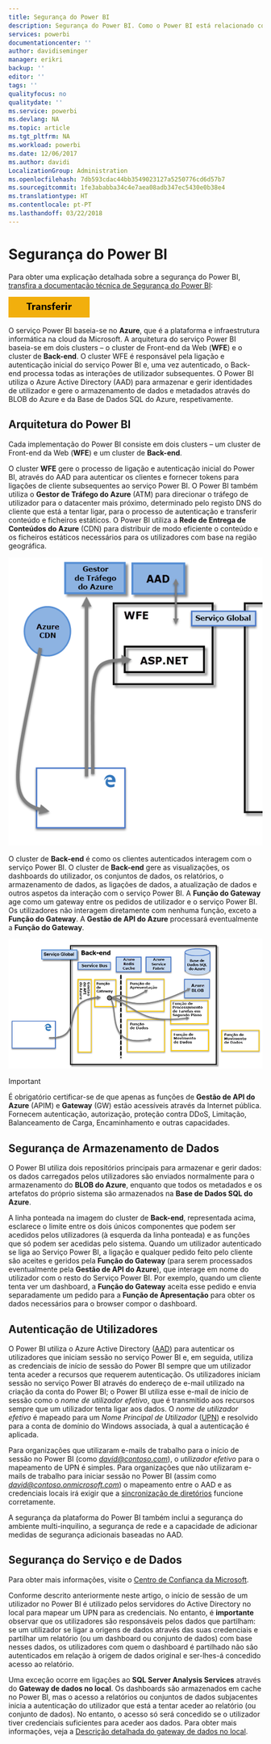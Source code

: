 ```yaml
---
title: Segurança do Power BI
description: Segurança do Power BI. Como o Power BI está relacionado com o Azure Active Directory e outros serviços do Azure. Este tópico também inclui uma ligação para um documento técnico que fornece mais detalhes.
services: powerbi
documentationcenter: ''
author: davidiseminger
manager: erikri
backup: ''
editor: ''
tags: ''
qualityfocus: no
qualitydate: ''
ms.service: powerbi
ms.devlang: NA
ms.topic: article
ms.tgt_pltfrm: NA
ms.workload: powerbi
ms.date: 12/06/2017
ms.author: davidi
LocalizationGroup: Administration
ms.openlocfilehash: 7db593cdac44bb3549023127a5250776cd6d57b7
ms.sourcegitcommit: 1fe3ababba34c4e7aea08adb347ec5430e0b38e4
ms.translationtype: HT
ms.contentlocale: pt-PT
ms.lasthandoff: 03/22/2018
---
```

# <a name="power-bi-security"></a>Segurança do Power BI
Para obter uma explicação detalhada sobre a segurança do Power BI, [transfira a documentação técnica de Segurança do Power BI](http://go.microsoft.com/fwlink/?LinkId=829185):

[![](media/service-admin-power-bi-security/pbi_security_01.png)](http://go.microsoft.com/fwlink/?LinkId=829185)

O serviço Power BI baseia-se no **Azure**, que é a plataforma e infraestrutura informática na cloud da Microsoft. A arquitetura do serviço Power BI baseia-se em dois clusters – o cluster de Front-end da Web (**WFE**) e o cluster de **Back-end**. O cluster WFE é responsável pela ligação e autenticação inicial do serviço Power BI e, uma vez autenticado, o Back-end processa todas as interações de utilizador subsequentes. O Power BI utiliza o Azure Active Directory (AAD) para armazenar e gerir identidades de utilizador e gere o armazenamento de dados e metadados através do BLOB do Azure e da Base de Dados SQL do Azure, respetivamente.

## <a name="power-bi-architecture"></a>Arquitetura do Power BI
Cada implementação do Power BI consiste em dois clusters – um cluster de Front-end da Web (**WFE**) e um cluster de **Back-end**.

O cluster **WFE** gere o processo de ligação e autenticação inicial do Power BI, através do AAD para autenticar os clientes e fornecer tokens para ligações de cliente subsequentes ao serviço Power BI. O Power BI também utiliza o **Gestor de Tráfego do Azure** (ATM) para direcionar o tráfego de utilizador para o datacenter mais próximo, determinado pelo registo DNS do cliente que está a tentar ligar, para o processo de autenticação e transferir conteúdo e ficheiros estáticos. O Power BI utiliza a **Rede de Entrega de Conteúdos do Azure** (CDN) para distribuir de modo eficiente o conteúdo e os ficheiros estáticos necessários para os utilizadores com base na região geográfica.

![](media/service-admin-power-bi-security/pbi_security_v2_wfe.png)

O cluster de **Back-end** é como os clientes autenticados interagem com o serviço Power BI. O cluster de **Back-end** gere as visualizações, os dashboards do utilizador, os conjuntos de dados, os relatórios, o armazenamento de dados, as ligações de dados, a atualização de dados e outros aspetos da interação com o serviço Power BI. A **Função do Gateway** age como um gateway entre os pedidos de utilizador e o serviço Power BI. Os utilizadores não interagem diretamente com nenhuma função, exceto a **Função do Gateway**. A **Gestão de API do Azure** processará eventualmente a **Função do Gateway**.

![](media/service-admin-power-bi-security/pbi_security_v2_backend_updated.png)

> [!IMPORTANT]
> É obrigatório certificar-se de que apenas as funções de **Gestão de API do Azure** (APIM) e **Gateway** (GW) estão acessíveis através da Internet pública. Fornecem autenticação, autorização, proteção contra DDoS, Limitação, Balanceamento de Carga, Encaminhamento e outras capacidades.
> 
> 

## <a name="data-storage-security"></a>Segurança de Armazenamento de Dados
O Power BI utiliza dois repositórios principais para armazenar e gerir dados: os dados carregados pelos utilizadores são enviados normalmente para o armazenamento do **BLOB do Azure**, enquanto que todos os metadados e os artefatos do próprio sistema são armazenados na **Base de Dados SQL do Azure**.

A linha ponteada na imagem do cluster de **Back-end**, representada acima, esclarece o limite entre os dois únicos componentes que podem ser acedidos pelos utilizadores (à esquerda da linha ponteada) e as funções que só podem ser acedidas pelo sistema. Quando um utilizador autenticado se liga ao Serviço Power BI, a ligação e qualquer pedido feito pelo cliente são aceites e geridos pela **Função do Gateway** (para serem processados eventualmente pela **Gestão de API do Azure**), que interage em nome do utilizador com o resto do Serviço Power BI. Por exemplo, quando um cliente tenta ver um dashboard, a **Função do Gateway** aceita esse pedido e envia separadamente um pedido para a **Função de Apresentação** para obter os dados necessários para o browser compor o dashboard.

## <a name="user-authentication"></a>Autenticação de Utilizadores
O Power BI utiliza o Azure Active Directory ([AAD](http://azure.microsoft.com/services/active-directory/)) para autenticar os utilizadores que iniciam sessão no serviço Power BI e, em seguida, utiliza as credenciais de início de sessão do Power BI sempre que um utilizador tenta aceder a recursos que requerem autenticação. Os utilizadores iniciam sessão no serviço Power BI através do endereço de e-mail utilizado na criação da conta do Power BI; o Power BI utiliza esse e-mail de início de sessão como o *nome de utilizador efetivo*, que é transmitido aos recursos sempre que um utilizador tenta ligar aos dados. O *nome de utilizador efetivo* é mapeado para um *Nome Principal de Utilizador* ([UPN](https://msdn.microsoft.com/library/windows/desktop/aa380525\(v=vs.85\).aspx)) e resolvido para a conta de domínio do Windows associada, à qual a autenticação é aplicada.

Para organizações que utilizaram e-mails de trabalho para o início de sessão no Power BI (como *david@contoso.com*), o *utilizador efetivo* para o mapeamento de UPN é simples. Para organizações que não utilizaram e-mails de trabalho para iniciar sessão no Power BI (assim como *david@contoso.onmicrosoft.com*) o mapeamento entre o AAD e as credenciais locais irá exigir que a [sincronização de diretórios](https://technet.microsoft.com/library/jj573653.aspx) funcione corretamente.

A segurança da plataforma do Power BI também inclui a segurança do ambiente multi-inquilino, a segurança de rede e a capacidade de adicionar medidas de segurança adicionais baseadas no AAD.

## <a name="data-and-service-security"></a>Segurança do Serviço e de Dados
Para obter mais informações, visite o [Centro de Confiança da Microsoft](https://www.microsoft.com/trustcenter).

Conforme descrito anteriormente neste artigo, o início de sessão de um utilizador no Power BI é utilizado pelos servidores do Active Directory no local para mapear um UPN para as credenciais. No entanto, é **importante** observar que os utilizadores são responsáveis pelos dados que partilham: se um utilizador se ligar a origens de dados através das suas credenciais e partilhar um relatório (ou um dashboard ou conjunto de dados) com base nesses dados, os utilizadores com quem o dashboard é partilhado não são autenticados em relação à origem de dados original e ser-lhes-á concedido acesso ao relatório.

Uma exceção ocorre em ligações ao **SQL Server Analysis Services** através do **Gateway de dados no local**. Os dashboards são armazenados em cache no Power BI, mas o acesso a relatórios ou conjuntos de dados subjacentes inicia a autenticação do utilizador que está a tentar aceder ao relatório (ou conjunto de dados). No entanto, o acesso só será concedido se o utilizador tiver credenciais suficientes para aceder aos dados. Para obter mais informações, veja a [Descrição detalhada do gateway de dados no local](service-gateway-onprem-indepth.md).

